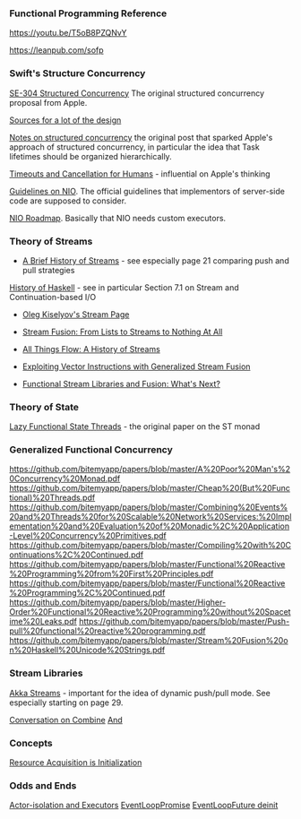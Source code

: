 ### Functional Programming Reference

https://youtu.be/T5oB8PZQNvY

https://leanpub.com/sofp

### Swift's Structure Concurrency
[SE-304 Structured Concurrency](https://github.com/apple/swift-evolution/blob/main/proposals/0304-structured-concurrency.md#structured-concurrency-1) The original structured concurrency proposal from Apple.

[Sources for a lot of the design](https://forums.swift.org/t/concurrency-designs-from-other-communities/32389/16)

[Notes on structured concurrency](https://vorpus.org/blog/notes-on-structured-concurrency-or-go-statement-considered-harmful/) the original post that sparked Apple's approach of structured concurrency, in particular the idea that Task lifetimes should be organized hierarchically.

[Timeouts and Cancellation for Humans](https://vorpus.org/blog/timeouts-and-cancellation-for-humans/) - influential on Apple's thinking

[Guidelines on NIO](https://github.com/swift-server/guides/blob/main/docs/concurrency-adoption-guidelines.md).  The official guidelines that implementors of server-side code are supposed to consider.

[NIO Roadmap](https://forums.swift.org/t/future-of-swift-nio-in-light-of-concurrency-roadmap/41633/4).  Basically that NIO needs custom executors.

### Theory of Streams
* [A Brief History of Streams](https://shonan.nii.ac.jp/archives/seminar/136/wp-content/uploads/sites/172/2018/09/a-brief-history-of-streams.pdf) - see especially page 21 comparing push and pull strategies

[History of Haskell](https://www.microsoft.com/en-us/research/wp-content/uploads/2016/07/history.pdf) - see in particular Section 7.1 on Stream and Continuation-based I/O

* [Oleg Kiselyov's Stream Page](https://okmij.org/ftp/Streams.html)

* [Stream Fusion: From Lists to Streams to Nothing At All](https://github.com/bitemyapp/papers/blob/master/Stream%20Fusion:%20From%20Lists%20to%20Streams%20to%20Nothing%20At%20All.pdf)

* [All Things Flow: A History of Streams](https://okmij.org/ftp/Computation/streams-hapoc2021.pdf)

* [Exploiting Vector Instructions with Generalized Stream Fusion](https://cacm.acm.org/magazines/2017/5/216312-exploiting-vector-instructions-with-generalized-stream-fusion/fulltext)

* [Functional Stream Libraries and Fusion: What's Next?](https://okmij.org/ftp/meta-programming/shonan-streams.pdf)

### Theory of State
[Lazy Functional State Threads](https://github.com/bitemyapp/papers/blob/master/Lazy%20Functional%20State%20Threads.pdf) - the original paper on the ST monad

### Generalized Functional Concurrency
https://github.com/bitemyapp/papers/blob/master/A%20Poor%20Man's%20Concurrency%20Monad.pdf
https://github.com/bitemyapp/papers/blob/master/Cheap%20(But%20Functional)%20Threads.pdf
https://github.com/bitemyapp/papers/blob/master/Combining%20Events%20and%20Threads%20for%20Scalable%20Network%20Services:%20Implementation%20and%20Evaluation%20of%20Monadic%2C%20Application-Level%20Concurrency%20Primitives.pdf
https://github.com/bitemyapp/papers/blob/master/Compiling%20with%20Continuations%2C%20Continued.pdf
https://github.com/bitemyapp/papers/blob/master/Functional%20Reactive%20Programming%20from%20First%20Principles.pdf
https://github.com/bitemyapp/papers/blob/master/Functional%20Reactive%20Programming%2C%20Continued.pdf
https://github.com/bitemyapp/papers/blob/master/Higher-Order%20Functional%20Reactive%20Programming%20without%20Spacetime%20Leaks.pdf
https://github.com/bitemyapp/papers/blob/master/Push-pull%20functional%20reactive%20programming.pdf
https://github.com/bitemyapp/papers/blob/master/Stream%20Fusion%20on%20Haskell%20Unicode%20Strings.pdf


### Stream Libraries

[Akka Streams](https://qconnewyork.com/ny2015/system/files/presentation-slides/AkkaStreamsQconNY.pdf) - important for the idea of dynamic push/pull mode.  See especially starting on page 29.

[Conversation on Combine](https://iosdevelopers.slack.com/archives/C0AET0JQ5/p1623102144192300)
[And](https://iosdevelopers.slack.com/archives/C0AET0JQ5/p1623177619245300?thread_ts=1623102144.192300&cid=C0AET0JQ5)

### Concepts

[Resource Acquisition is Initialization](https://en.wikipedia.org/wiki/Resource_acquisition_is_initialization)

### Odds and Ends
[Actor-isolation and Executors](https://github.com/apple/swift-evolution/blob/main/proposals/0338-clarify-execution-non-actor-async.md)
[EventLoopPromise](https://github.com/apple/swift-nio/blob/e2c7fa4d4bda7cb7f4150b6a0bd69be2a54ef8c4/Sources/NIOCore/EventLoopFuture.swift#L159)
[EventLoopFuture deinit](https://github.com/apple/swift-nio/blob/e2c7fa4d4bda7cb7f4150b6a0bd69be2a54ef8c4/Sources/NIOCore/EventLoopFuture.swift#L428)
